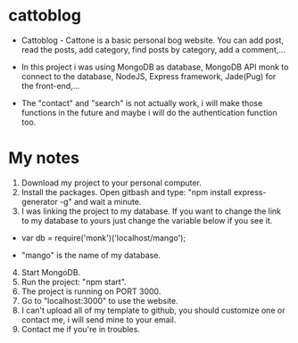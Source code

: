# cattoblog

- Cattoblog - Cattone is a basic personal bog website. You can add post, read the posts, add category, find posts by category, add a comment,...

- In this project i was using MongoDB as database, MongoDB API monk to connect to the database, NodeJS, Express framework, Jade(Pug) for the front-end,...

- The "contact" and "search" is not actually work, i will make those functions in the future and maybe i will do the authentication function too.

# My notes
1. Download my project to your personal computer.
2. Install the packages. Open gitbash and type: "npm install express-generator -g" and wait a minute.
3. I was linking the project to my database. If you want to change the link to my database to yours just change the variable below if you see it.

- var db = require('monk')('localhost/mango');

- "mango" is the name of my database.

4. Start MongoDB.
5. Run the project: "npm start".
6. The project is running on PORT 3000.
7. Go to "localhost:3000" to use the website.
8. I can't upload all of my template to github, you should customize one or contact me, i will send mine to your email.
9. Contact me if you're in troubles.

